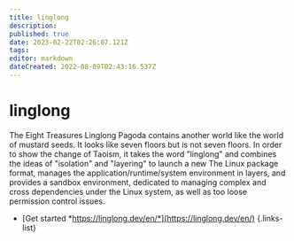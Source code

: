 ```yaml
---
title: linglong
description: 
published: true
date: 2023-02-22T02:26:07.121Z
tags: 
editor: markdown
dateCreated: 2022-08-09T02:43:16.537Z
---
```


# linglong

The Eight Treasures Linglong Pagoda contains another world like the world of mustard seeds. It looks like seven floors but is not seven floors. In order to show the change of Taoism, it takes the word "linglong" and combines the ideas of "isolation" and "layering" to launch a new The Linux package format, manages the application/runtime/system environment in layers, and provides a sandbox environment, dedicated to managing complex and cross dependencies under the Linux system, as well as too loose permission control issues.

- [Get started *https://linglong.dev/en/*](https://linglong.dev/en/)
{.links-list}